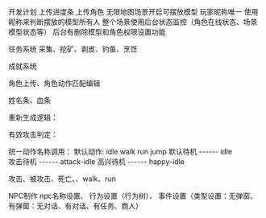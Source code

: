 
开发计划
上传进度条
上传角色
无限地图场景开启可摆放模型
玩家昵称唯一
使用昵称来判断摆放的模型所有人
整个场景使用后台状态监控（角色在线状态、场景模型状态等）
后台有删除模型和角色权限设置功能

任务系统
采集、挖矿、剥皮、钓鱼、烹饪

成就系统



角色上传、角色动作匹配编辑

姓名条、血条

重新生成逻辑：

有效攻击判定：

统一动作名称调用：
默认动作: idle walk run jump
默认待机 ------ idle  
攻击待机 ------ attack-idle
高兴待机 ------ happy-idle

攻击、被攻击、死亡、、walk、run

NPC制作
npc名称设置、
行为设置（行为树）、
事件设置（类型设置：无弹窗、
有弹窗：无对话、有对话、有任务、商人）

